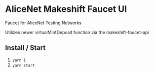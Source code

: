 # AliceNet Makeshift Faucet UI

Faucet for AliceNet Testing Networks 

Utilizes newer virtualMintDeposit function via the makeshift-faucet-api

## Install / Start

1. `yarn i`
2. `yarn start`